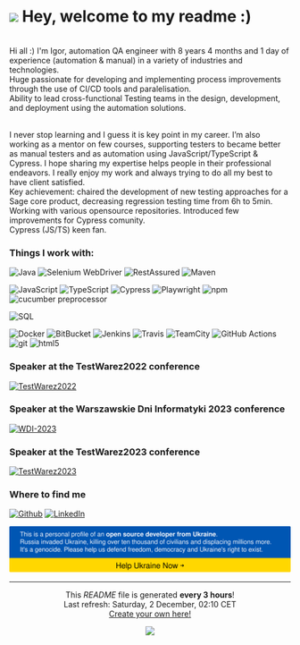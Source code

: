 <h1><img src="https://emojis.slackmojis.com/emojis/images/1531849430/4246/blob-sunglasses.gif?1531849430" width="30"/> Hey, welcome to my readme :)</h1>

<p> </br> Hi all :) I'm Igor, automation QA engineer with 8 years 4 months and 1 day of experience (automation & manual) in a variety of industries and technologies. 
</br> Huge passionate for developing and implementing process improvements through the use of CI/CD tools and paralelisation. 
</br> Ability to lead cross-functional Testing teams in the design, development, and deployment using the automation solutions. 
<p>
</br> I never stop learning and I guess it is key point in my career. I’m also working as a mentor on few courses, supporting testers to became better as manual testers and as automation using JavaScript/TypeScript & Cypress. I hope sharing my expertise helps people in their professional endeavors.
I really enjoy my work and always trying to do all my best to have client satisfied.
</br> Key achievement: chaired the development of new testing approaches for a Sage core product, decreasing regression testing time from 6h to 5min. Working with various opensource repositories. Introduced few improvements for Cypress comunity.
</br> Cypress (JS/TS) keen fan.
</p>
<h3>Things I work with:</h3>
<p>
  <img alt="Java" src="https://img.shields.io/badge/-Java-2088FF?style=for-the-badge&logo=java&logoColor=white" >
  <img alt="Selenium WebDriver" src="https://img.shields.io/badge/Selenium-43B02A.svg?style=for-the-badge&logo=Selenium&logoColor=white" >
  <img alt="RestAssured" src="https://img.shields.io/badge/-Rest_Assured-2088FF?style=for-the-badge&logo=rest_assured&logoColor=white" >
  <img alt="Maven" src="https://img.shields.io/badge/Apache%20Maven-C71A36.svg?style=for-the-badge&logo=Apache-Maven&logoColor=white" />
</p>
<p>
  <img alt="JavaScript" src="https://img.shields.io/badge/JavaScript-F7DF1E.svg?style=for-the-badge&logo=JavaScript&logoColor=black" >
  <img alt="TypeScript" src="https://img.shields.io/badge/TypeScript-3178C6.svg?style=for-the-badge&logo=TypeScript&logoColor=white" >
  <img alt="Cypress" src="https://img.shields.io/badge/Cypress-17202C.svg?style=for-the-badge&logo=Cypress&logoColor=white" />
  <img alt="Playwright" src="https://img.shields.io/badge/Playwright-2EAD33.svg?style=for-the-badge&logo=Playwright&logoColor=white" />
  <img alt="npm" src="https://img.shields.io/badge/npm-CB3837.svg?style=for-the-badge&logo=npm&logoColor=white" />
  <img alt="cucumber preprocessor" src="https://img.shields.io/badge/Cucumber-23D96C.svg?style=for-the-badge&logo=Cucumber&logoColor=white" />
</p>
<p>
  <img alt="SQL" src="https://img.shields.io/badge/PostgreSQL-4169E1.svg?style=for-the-badge&logo=PostgreSQL&logoColor=white" >
</p>
<p>
  <img alt="Docker" src="https://img.shields.io/badge/Docker-2496ED.svg?style=for-the-badge&logo=Docker&logoColor=white" />
  <img alt="BitBucket" src="https://img.shields.io/badge/Bitbucket-0052CC.svg?style=for-the-badge&logo=Bitbucket&logoColor=white" />
  <img alt="Jenkins" src="https://img.shields.io/badge/Jenkins-D24939.svg?style=for-the-badge&logo=Jenkins&logoColor=white" />
  <img alt="Travis" src="https://img.shields.io/badge/Travis%20CI-3EAAAF.svg?style=for-the-badge&logo=Travis-CI&logoColor=white" />
  <img alt="TeamCity" src="https://img.shields.io/badge/TeamCity-000000.svg?style=for-the-badge&logo=TeamCity&logoColor=white" />
  <img alt="GitHub Actions" src="https://img.shields.io/badge/GitHub%20Actions-2088FF.svg?style=for-the-badge&logo=GitHub-Actions&logoColor=white" />
  <img alt="git" src="https://img.shields.io/badge/Git-F05032.svg?style=for-the-badge&logo=Git&logoColor=white" />
  <img alt="html5" src="https://img.shields.io/badge/HTML5-E34F26.svg?style=for-the-badge&logo=HTML5&logoColor=white" />
</p>

<h3>Speaker at the TestWarez2022 conference</h3>
<p><a href="https://2022.testwarez.pl/speaker/igor-dlugosh/" target="_blank"><img alt="TestWarez2022" src="https://img.shields.io/badge/TestWarez2022-testing%20conference-brightgreen" /></a>
</p>

<h3>Speaker at the Warszawskie Dni Informatyki 2023 conference</h3>
<p><a href="https://warszawskiedniinformatyki.pl/en/" target="_blank"><img alt="WDI-2023" src="https://img.shields.io/badge/WDI-2023%2FIT-Conference?logoColor=blue&labelColor=yellow" /></a>
</p>

<h3>Speaker at the TestWarez2023 conference</h3>
<p><a href="https://2023.testwarez.pl/speakerzy/igor-dlugosh/" target="_blank"><img alt="TestWarez2023" src="https://img.shields.io/badge/TestWarez2023-tesing-conference" /></a>
</p>

<h3>Where to find me</h3>
<p><a href="https://github.com/dlgshi" target="_blank"><img alt="Github" src="https://img.shields.io/badge/GitHub-%2312100E.svg?&style=for-the-badge&logo=Github&logoColor=white" /></a> <a href="https://www.linkedin.com/in/igor-dlugosh-8614b075/" target="_blank"><img alt="LinkedIn" src="https://img.shields.io/badge/linkedin-%230077B5.svg?&style=for-the-badge&logo=linkedin&logoColor=white" /></a>
</p>

[![Stand With Ukraine](https://raw.githubusercontent.com/vshymanskyy/StandWithUkraine/main/banner-personal-page.svg)](https://stand-with-ukraine.pp.ua)

------------
<p align="center">This <i>README</i> file is generated <b>every 3 hours</b>!</br>Last refresh: Saturday, 2 December, 02:10 CET <br /><a href="https://medium.com/@th.guibert/how-to-create-a-self-updating-readme-md-for-your-github-profile-f8b05744ca91">Create your own here!</a></p>
<p align="center"><img src="https://github.com/thmsgbrt/thmsgbrt/workflows/README%20build/badge.svg" />